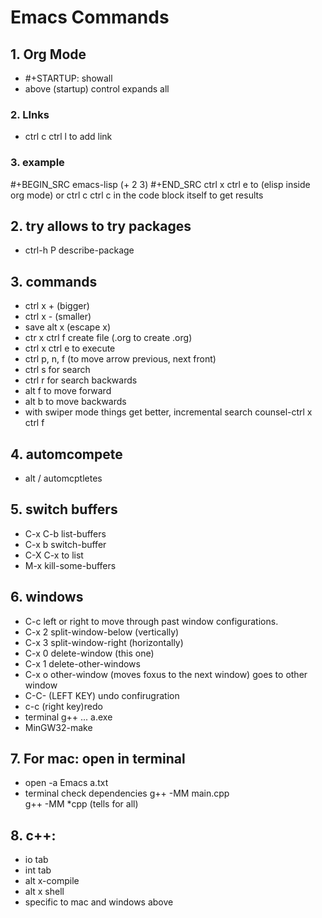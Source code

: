 

# **Emacs Commands**
## 1. Org Mode
  * #+STARTUP: showall 
  * above (startup) control expands all 
  ### 2. LInks
   * ctrl c ctrl l to add link
  ### 3. example
 #+BEGIN_SRC emacs-lisp
 (+ 2 3)
 #+END_SRC
 ctrl x ctrl e to (elisp inside org mode)
 or ctrl c ctrl c in the code block itself to get results

## 2. try allows to try packages 
 * ctrl-h P describe-package 
  
## 3. commands
 * ctrl x + (bigger)
 * ctrl x - (smaller)
 * save alt x (escape x)
 * ctr x ctrl f create file (.org to create .org)
 * ctrl x ctrl e to execute
 * ctrl p, n, f (to move arrow previous, next front) 
 * ctrl s for search 
 * ctrl r for search backwards
 * alt f to move forward
 * alt b to move backwards
 * with swiper mode things get better, incremental search 
 counsel-ctrl x ctrl f 

## 4. automcompete
 * alt / automcptletes
 
## 5. switch buffers
 * C-x C-b	list-buffers
 * C-x b	switch-buffer
 * C-X C-x to list
 * M-x kill-some-buffers


## 6. windows 
 * C-c left or right to move through past window configurations.
 * C-x 2	split-window-below (vertically)
 * C-x 3	split-window-right (horizontally)
 * C-x 0	delete-window (this one)
 * C-x 1	delete-other-windows
 * C-x o	other-window (moves foxus to the next window) goes to other window 
 * C-C- (LEFT KEY) undo confirugration
 * c-c (right key)redo 
 * terminal
   g++ ...
   a.exe 
 * MinGW32-make 
 
## 7. For mac: open in terminal 
 * open -a Emacs a.txt
 * terminal check dependencies
 g++ -MM main.cpp   
 g++ -MM *cpp (tells for all)


## 8. c++:
 * io tab
 * int tab
 * alt x-compile
 * alt x shell 
 * specific to mac and windows above






